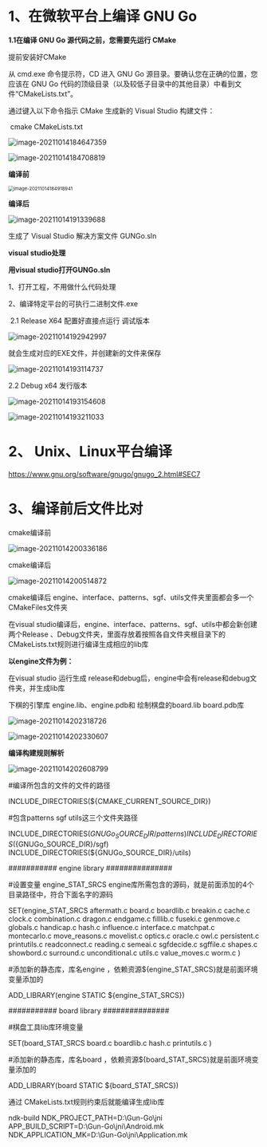 # 1、在微软平台上编译 GNU Go

**1.1在编译 GNU Go 源代码之前，您需要先运行 CMake**

提前安装好CMake

从 cmd.exe 命令提示符，CD 进入 GNU Go 源目录。要确认您在正确的位置，您应该在 GNU Go 代码的顶级目录（以及较低子目录中的其他目录）中看到文件“CMakeLists.txt”。

通过键入以下命令指示 CMake 生成新的 Visual Studio 构建文件：

​	 cmake CMakeLists.txt

![image-20211014184647359](GUN-Go围棋.assets/image-20211014184647359.png)

![image-20211014184708819](GUN-Go围棋.assets/image-20211014184708819.png)



**编译前**

<img src="GUN-Go围棋.assets/image-20211014184918941.png" alt="image-20211014184918941" style="zoom: 67%;" />



**编译后**

![image-20211014191339688](GUN-Go围棋.assets/image-20211014191339688.png)

生成了 Visual Studio 解决方案文件 GUNGo.sln

**visual studio处理**

**用visual studio打开GUNGo.sln**

1、打开工程，不用做什么代码处理

2、编译特定平台的可执行二进制文件.exe

​	2.1 Release X64  配置好直接点运行   调试版本

![image-20211014192942997](GUN-Go围棋.assets/image-20211014192942997.png)

就会生成对应的EXE文件，并创建新的文件来保存

![image-20211014193114737](GUN-Go围棋.assets/image-20211014193114737.png)

 2.2 Debug x64  发行版本

![image-20211014193154608](GUN-Go围棋.assets/image-20211014193154608.png)

![image-20211014193211033](GUN-Go围棋.assets/image-20211014193211033.png)





# 2、 Unix、Linux平台编译

https://www.gnu.org/software/gnugo/gnugo_2.html#SEC7







# 3、编译前后文件比对

cmake编译前

![image-20211014200336186](GUN-Go围棋.assets/image-20211014200336186.png)



cmake编译后

![image-20211014200514872](GUN-Go围棋.assets/image-20211014200514872.png)

cmake编译后 engine、interface、patterns、sgf、utils文件夹里面都会多一个CMakeFiles文件夹



在visual studio编译后，engine、interface、patterns、sgf、utils中都会新创建两个Release 、Debug文件夹，里面存放着按照各自文件夹根目录下的CMakeLists.txt规则进行编译生成相应的lib库

**以engine文件为例：**

在visual studio 运行生成 release和debug后，engine中会有release和debug文件夹，并生成lib库

下棋的引擎库 engine.lib、engine.pdb和 绘制棋盘的board.lib  board.pdb库



![image-20211014202318726](GUN-Go围棋.assets/image-20211014202318726.png)



![image-20211014202330607](GUN-Go围棋.assets/image-20211014202330607.png)



**编译构建规则解析**

![image-20211014202608799](GUN-Go围棋.assets/image-20211014202608799.png)



#编译所包含的文件的文件的路径

INCLUDE_DIRECTORIES(${CMAKE_CURRENT_SOURCE_DIR}) 

#包含patterns sgf utils这三个文件夹路径

INCLUDE_DIRECTORIES(${GNUGo_SOURCE_DIR}/patterns)
INCLUDE_DIRECTORIES(${GNUGo_SOURCE_DIR}/sgf)
INCLUDE_DIRECTORIES(${GNUGo_SOURCE_DIR}/utils)

########### engine library ###############

#设置变量 engine_STAT_SRCS   engine库所需包含的源码，就是前面添加的4个目录路径中，符合下面名字的源码

SET(engine_STAT_SRCS
    aftermath.c
    board.c
    boardlib.c
    breakin.c
    cache.c
    clock.c
    combination.c
    dragon.c
    endgame.c
    filllib.c
    fuseki.c
    genmove.c
    globals.c
    handicap.c
    hash.c
    influence.c
    interface.c
    matchpat.c
    montecarlo.c
    move_reasons.c
    movelist.c
    optics.c
    oracle.c
    owl.c
    persistent.c
    printutils.c
    readconnect.c
    reading.c
    semeai.c
    sgfdecide.c
    sgffile.c
    shapes.c
    showbord.c
    surround.c
    unconditional.c
    utils.c
    value_moves.c
    worm.c
    )

#添加新的静态库，库名engine ，依赖资源${engine_STAT_SRCS}就是前面环境变量添加的

ADD_LIBRARY(engine STATIC ${engine_STAT_SRCS})

########### board library ###############

#棋盘工具lib库环境变量

SET(board_STAT_SRCS
    board.c
    boardlib.c
    hash.c
    printutils.c
    )

#添加新的静态库，库名board ，依赖资源${board_STAT_SRCS}就是前面环境变量添加的

ADD_LIBRARY(board STATIC ${board_STAT_SRCS})



通过 CMakeLists.txt规则约束后就能编译生成lib库



 ndk-build NDK_PROJECT_PATH=D:\Gun-Go\jni  APP_BUILD_SCRIPT=D:\Gun-Go\jni\Android.mk  NDK_APPLICATION_MK=D:\Gun-Go\jni\Application.mk







